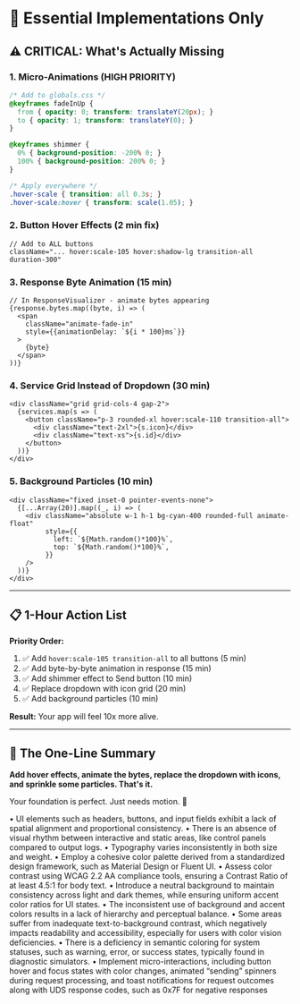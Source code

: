 # 🎯 Essential Implementations Only

## ⚠️ CRITICAL: What's Actually Missing

### 1. **Micro-Animations** (HIGH PRIORITY)
```css
/* Add to globals.css */
@keyframes fadeInUp {
  from { opacity: 0; transform: translateY(20px); }
  to { opacity: 1; transform: translateY(0); }
}

@keyframes shimmer {
  0% { background-position: -200% 0; }
  100% { background-position: 200% 0; }
}

/* Apply everywhere */
.hover-scale { transition: all 0.3s; }
.hover-scale:hover { transform: scale(1.05); }
```

### 2. **Button Hover Effects** (2 min fix)
```tsx
// Add to ALL buttons
className="... hover:scale-105 hover:shadow-lg transition-all duration-300"
```

### 3. **Response Byte Animation** (15 min)
```tsx
// In ResponseVisualizer - animate bytes appearing
{response.bytes.map((byte, i) => (
  <span 
    className="animate-fade-in"
    style={{animationDelay: `${i * 100}ms`}}
  >
    {byte}
  </span>
))}
```

### 4. **Service Grid Instead of Dropdown** (30 min)
```tsx
<div className="grid grid-cols-4 gap-2">
  {services.map(s => (
    <button className="p-3 rounded-xl hover:scale-110 transition-all">
      <div className="text-2xl">{s.icon}</div>
      <div className="text-xs">{s.id}</div>
    </button>
  ))}
</div>
```

### 5. **Background Particles** (10 min)
```tsx
<div className="fixed inset-0 pointer-events-none">
  {[...Array(20)].map((_, i) => (
    <div className="absolute w-1 h-1 bg-cyan-400 rounded-full animate-float"
         style={{
           left: `${Math.random()*100}%`,
           top: `${Math.random()*100}%`,
         }}
    />
  ))}
</div>
```

---

## 📋 1-Hour Action List

**Priority Order:**
1. ✅ Add `hover:scale-105 transition-all` to all buttons (5 min)
2. ✅ Add byte-by-byte animation in response (15 min)
3. ✅ Add shimmer effect to Send button (10 min)
4. ✅ Replace dropdown with icon grid (20 min)
5. ✅ Add background particles (10 min)

**Result:** Your app will feel 10x more alive.

---

## 🎯 The One-Line Summary

**Add hover effects, animate the bytes, replace the dropdown with icons, and sprinkle some particles. That's it.** 

Your foundation is perfect. Just needs motion. 🚀

• UI elements such as headers, buttons, and input fields exhibit a lack of spatial alignment and proportional consistency.
• There is an absence of visual rhythm between interactive and static areas, like control panels compared to output logs.
• Typography varies inconsistently in both size and weight.
• Employ a cohesive color palette derived from a standardized design framework, such as Material Design or Fluent UI.
• Assess color contrast using WCAG 2.2 AA compliance tools, ensuring a Contrast Ratio of at least 4.5:1 for body text.
• Introduce a neutral background to maintain consistency across light and dark themes, while ensuring uniform accent color ratios for UI states.
• The inconsistent use of background and accent colors results in a lack of hierarchy and perceptual balance.
• Some areas suffer from inadequate text-to-background contrast, which negatively impacts readability and accessibility, especially for users with color vision deficiencies.
• There is a deficiency in semantic coloring for system statuses, such as warning, error, or success states, typically found in diagnostic simulators.
• Implement micro-interactions, including button hover and focus states with color changes, animated “sending” spinners during request processing, and toast notifications for request outcomes along with UDS response codes, such as 0x7F for negative responses